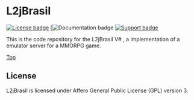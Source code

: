 #  <a name="top"></a> L2jBrasil

[![License badge](https://img.shields.io/badge/license-AGPL-blue.svg)](https://opensource.org/licenses/AGPL-3.0)
[![Documentation badge](https://www.l2jbrasil.com)
[![Support badge]( https://img.shields.io/badge/support-sof-yellowgreen.svg)](https://www.l2jbrasil.com/index.php?/forum/18-d%C3%BAvidas)

This is the code repository for the L2jBrasil V# , a implementation of a emulator server for a MMORPG game.



[Top](#top)

## License

L2jBrasil is licensed under Affero General Public License (GPL) version 3.
